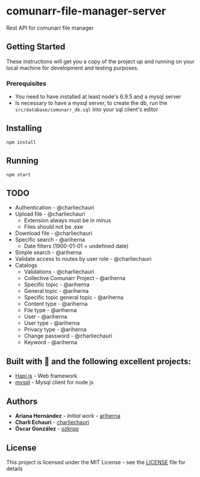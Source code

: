 # comunarr-file-manager-server

Rest API for comunarr file manager

## Getting Started

These instructions will get you a copy of the project up and running on your local machine for development and testing purposes.

### Prerequisites

* You need to have installed at least node's 6.9.5 and a mysql server
* Is necessary to have a mysql server, to create the db, run the ```src/database/comunarr_db.sql``` into your sql client's editor

## Installing
```
npm install
```

## Running
```
npm start 
```

## TODO
* Authentication - @charliechauri
* Upload file - @charliechauri
  * Extension always must be in minus
  * Files should not be .exe
* Download file - @charliechauri
* Specific search - @ariherna
  * Date filters (1900-01-01 = undefined date)
* Simple search - @ariherna
* Validate access to routes by user role - @charliechauri
* Catalogs
  * Validations - @charliechauri
  * Collective Comunarr Project - @ariherna
  * Specific topic - @ariherna
  * General topic - @ariherna
  * Specific topic general topic - @ariherna
  * Content type - @ariherna
  * File type - @ariherna
  * User - @ariherna
  * User type - @ariherna
  * Privacy type - @ariherna
  * Change password - @charliechauri
  * Keyword - @ariherna

## Built with 💚 and the following excellent projects:
* [Hapi.js](https://hapijs.com/) - Web framework
* [mysql](https://github.com/mysqljs/mysql) - Mysql client for node js

## Authors

* **Ariana Hernández** - *Initial work* - [ariherna](https://github.com/ariherna)
* **Charli Echauri** - [charliechauri](https://github.com/charliechauri)
* **Óscar González** - [ozkrpp](https://github.com/ozkrpp)

## License

This project is licensed under the MIT License - see the [LICENSE](LICENSE) file for details
